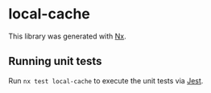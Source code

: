 # local-cache

This library was generated with [Nx](https://nx.dev).

## Running unit tests

Run `nx test local-cache` to execute the unit tests via [Jest](https://jestjs.io).
